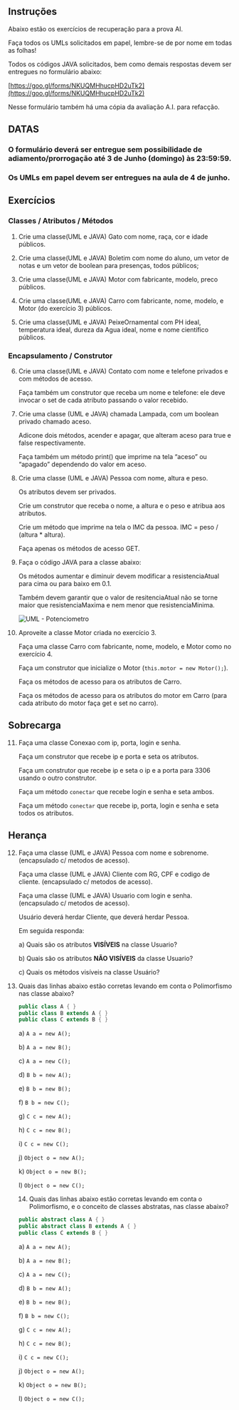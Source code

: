 ## Instruções

Abaixo estão os exercícios de recuperação para a prova AI.

Faça todos os UMLs solicitados em papel, lembre-se de por nome em todas as folhas!

Todos os códigos JAVA solicitados, bem como demais respostas devem ser entregues no formulário abaixo:

[https://goo.gl/forms/NKUQMHhucpHD2uTk2](https://goo.gl/forms/NKUQMHhucpHD2uTk2)

Nesse formulário também há uma cópia da avaliação A.I. para refacção.

## DATAS

### O formulário deverá ser entregue sem possibilidade de adiamento/prorrogação até **3 de Junho (domingo) às 23:59:59**.

### Os UMLs em papel devem ser entregues na aula de **4 de junho**.

## Exercícios

### Classes / Atributos / Métodos

1. Crie uma classe(UML e JAVA) Gato com nome, raça, cor e idade públicos.

2. Crie uma classe(UML e JAVA) Boletim com nome do aluno, um vetor de notas e um vetor de boolean para presenças, todos públicos;

3. Crie uma classe(UML e JAVA) Motor com fabricante, modelo, preco públicos.

4. Crie uma classe(UML e JAVA) Carro com fabricante, nome, modelo, e Motor (do exercício 3) públicos.

5. Crie uma classe(UML e JAVA) PeixeOrnamental com PH ideal, temperatura ideal, dureza da Agua ideal, nome e nome científico públicos.

### Encapsulamento / Construtor

6. Crie uma classe(UML e JAVA) Contato com nome e telefone privados e com métodos de acesso.

    Faça também um construtor que receba um nome e telefone: ele deve invocar o set de cada atributo passando o valor recebido.

7. Crie uma classe (UML e JAVA) chamada Lampada, com um boolean privado chamado aceso.
 
    Adicone dois métodos, acender e apagar, que alteram aceso para true e false respectivamente. 
 
    Faça também um método print() que imprime na tela “aceso” ou “apagado” dependendo do valor em aceso.

8. Crie uma classe (UML e JAVA) Pessoa com nome, altura e peso. 
 
    Os atributos devem ser privados. 
 
    Crie um construtor que receba o nome, a altura e o peso e atribua aos atributos. 
 
    Crie um método que imprime na tela o IMC da pessoa. IMC = peso / (altura * altura). 
 
    Faça apenas os métodos de acesso GET.

9. Faça o código JAVA para a classe abaixo:
    
    Os métodos aumentar e diminuir devem modificar a resistenciaAtual para cima ou para baixo em 0.1.
    
    Também devem garantir que o valor de resitenciaAtual não se torne maior que resistenciaMaxima e nem menor que resistenciaMinima.

    ![UML - Potenciometro](https://github.com/profgabrielmilitello/POO/blob/master/imagens/RecAI-uml-Potenciometro.png "UML Potenciometro")

10. Aproveite a classe Motor criada no exercício 3.
    
    Faça uma classe Carro com fabricante, nome, modelo, e Motor como no exercício 4.
    
    Faça um construtor que inicialize o Motor (`this.motor = new Motor();`).
    
    Faça os métodos de acesso para os atributos de Carro.
    
    Faça os métodos de acesso para os atributos do motor em Carro (para cada atributo do motor faça get e set no carro).

## Sobrecarga

11. Faça uma classe Conexao com ip, porta, login e senha.
    
    Faça um construtor que recebe ip e porta e seta os atributos.
    
    Faça um construtor que recebe ip e seta o ip e a porta para 3306 usando o outro construtor.

    Faça um método `conectar` que recebe login e senha e seta ambos.

    Faça um método `conectar` que recebe ip, porta, login e senha e seta todos os atributos.

## Herança

12. Faça uma classe (UML e JAVA) Pessoa com nome e sobrenome. (encapsulado c/ metodos de acesso).
    
    Faça uma classe (UML e JAVA) Cliente com RG, CPF e codigo de cliente. (encapsulado c/ metodos de acesso).
    
    Faça uma classe (UML e JAVA) Usuario com login e senha. (encapsulado c/ metodos de acesso).

    Usuário deverá herdar Cliente, que deverá herdar Pessoa.

    Em seguida responda:

    a) Quais são os atributos **VISÍVEIS** na classe Usuario?
    
    b) Quais são os atributos **NÃO VISÍVEIS** da classe Usuario?

    c) Quais os métodos visíveis na classe Usuário?

13. Quais das linhas abaixo estão corretas levando em conta o Polimorfismo nas classe abaixo?

    ```java
    public class A { }
    public class B extends A { }
    public class C extends B { }
    ```

    a) `A a = new A();`
    
    b) `A a = new B();`
    
    c) `A a = new C();`

    
    d) `B b = new A();`
    
    e) `B b = new B();`
    
    f) `B b = new C();`


    g) `C c = new A();`

    h) `C c = new B();`

    i) `C c = new C();` 

    
    j) `Object o = new A();`

    k) `Object o = new B();`

    l) `Object o = new C();`


    14. Quais das linhas abaixo estão corretas levando em conta o Polimorfismo, e o conceito de classes abstratas, nas classe abaixo?

    ```java
    public abstract class A { }
    public abstract class B extends A { }
    public class C extends B { }
    ```

    a) `A a = new A();`
    
    b) `A a = new B();`
    
    c) `A a = new C();`

    
    d) `B b = new A();`
    
    e) `B b = new B();`
    
    f) `B b = new C();`


    g) `C c = new A();`

    h) `C c = new B();`

    i) `C c = new C();` 

    
    j) `Object o = new A();`

    k) `Object o = new B();`

    l) `Object o = new C();`
